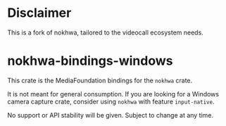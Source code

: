 # Disclaimer
This is a fork of nokhwa, tailored to the videocall ecosystem needs.

# nokhwa-bindings-windows
This crate is the MediaFoundation bindings for the `nokhwa` crate.

It is not meant for general consumption. If you are looking for a Windows camera capture crate, consider using `nokhwa` with feature `input-native`.

No support or API stability will be given. Subject to change at any time.
